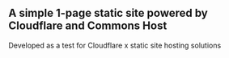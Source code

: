 ## A simple 1-page static site powered by Cloudflare and Commons Host

Developed as a test for Cloudflare x static site hosting solutions